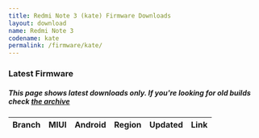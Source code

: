 ```yaml
---
title: Redmi Note 3 (kate) Firmware Downloads
layout: download
name: Redmi Note 3
codename: kate
permalink: /firmware/kate/
---
```



### Latest Firmware
##### This page shows latest downloads only. If you're looking for old builds check [the archive](/archive/firmware/kate/)


<div class="table-responsive-md" id="table-wrapper">
<table id="firmware" class="compact table table-striped table-hover table-sm">
    <thead class="thead-dark">
        <tr>
            <th>Branch</th>
            <th>MIUI</th>
            <th>Android</th>
            <th>Region</th>
            <th>Updated</th>
            <th>Link</th>
        </tr>
    </thead>
    <script>loadFirmwareDownloads('kate', 'latest')</script>
</table>
</div>
